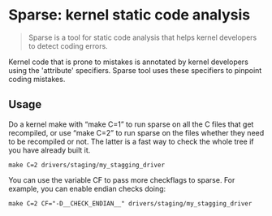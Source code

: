 # Sparse: kernel static code analysis

> Sparse is a tool for static code analysis that helps kernel developers to detect coding errors. 

Kernel code that is prone to mistakes is annotated by kernel developers using the 'attribute' specifiers. 
Sparse tool uses these specifiers to pinpoint coding mistakes.

## Usage

Do a kernel make with “make C=1” to run sparse on all the C files that get recompiled, 
or use “make C=2” to run sparse on the files whether they need to be recompiled or not. 
The latter is a fast way to check the whole tree if you have already built it.

```
make C=2 drivers/staging/my_stagging_driver
```

You can use the variable CF to pass more checkflags to sparse.
For example, you can enable endian checks doing:

```
make C=2 CF="-D__CHECK_ENDIAN__" drivers/staging/my_stagging_driver
```

